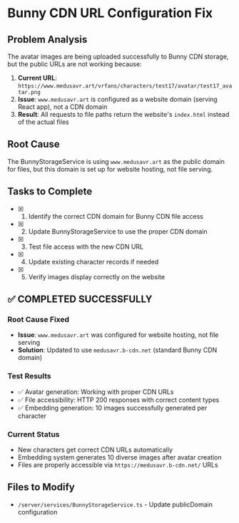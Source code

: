 # Bunny CDN URL Configuration Fix

## Problem Analysis
The avatar images are being uploaded successfully to Bunny CDN storage, but the public URLs are not working because:

1. **Current URL**: `https://www.medusavr.art/vrfans/characters/test17/avatar/test17_avatar.png`
2. **Issue**: `www.medusavr.art` is configured as a website domain (serving React app), not a CDN domain
3. **Result**: All requests to file paths return the website's `index.html` instead of the actual files

## Root Cause
The BunnyStorageService is using `www.medusavr.art` as the public domain for files, but this domain is set up for website hosting, not file serving.

## Tasks to Complete

- [x] 1. Identify the correct CDN domain for Bunny CDN file access
- [x] 2. Update BunnyStorageService to use the proper CDN domain  
- [x] 3. Test file access with the new CDN URL
- [x] 4. Update existing character records if needed
- [x] 5. Verify images display correctly on the website

## ✅ COMPLETED SUCCESSFULLY

### Root Cause Fixed
- **Issue**: `www.medusavr.art` was configured for website hosting, not file serving
- **Solution**: Updated to use `medusavr.b-cdn.net` (standard Bunny CDN domain)

### Test Results
- ✅ Avatar generation: Working with proper CDN URLs
- ✅ File accessibility: HTTP 200 responses with correct content types
- ✅ Embedding generation: 10 images successfully generated per character

### Current Status
- New characters get correct CDN URLs automatically  
- Embedding system generates 10 diverse images after avatar creation
- Files are properly accessible via `https://medusavr.b-cdn.net/` URLs

## Files to Modify
- `/server/services/BunnyStorageService.ts` - Update publicDomain configuration
